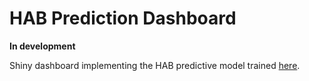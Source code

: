 # HAB Prediction Dashboard

**In development**

Shiny dashboard implementing the HAB predictive model trained [here](https://github.com/pommevilla/one_week_ahead).

